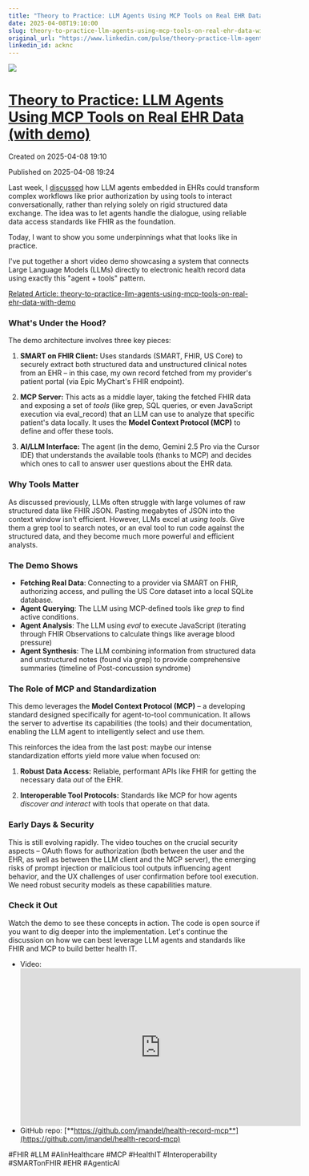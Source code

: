 ```yaml
---
title: "Theory to Practice: LLM Agents Using MCP Tools on Real EHR Data (with demo)"
date: 2025-04-08T19:10:00
slug: theory-to-practice-llm-agents-using-mcp-tools-on-real-ehr-data-with-demo
original_url: "https://www.linkedin.com/pulse/theory-practice-llm-agents-using-mcp-tools-real-ehr-data-mandel-md-acknc"
linkedin_id: acknc
---
```

![](https://media.licdn.com/mediaD5612AQElZrWw7Gcq6w)

[Theory to Practice: LLM Agents Using MCP Tools on Real EHR Data (with demo)](/posts/theory-to-practice-llm-agents-using-mcp-tools-on-real-ehr-data-with-demo)
==============================================================================================================================================================

Created on 2025-04-08 19:10

Published on 2025-04-08 19:24

Last week, I [discussed](/posts/prior-auth-is-friction-can-t-we-just-talk) how LLM agents embedded in EHRs could transform complex workflows like prior authorization by using tools to interact conversationally, rather than relying solely on rigid structured data exchange. The idea was to let agents handle the dialogue, using reliable data access standards like FHIR as the foundation.

Today, I want to show you some underpinnings what that looks like in practice.

I've put together a short video demo showcasing a system that connects Large Language Models (LLMs) directly to electronic health record data using exactly this "agent + tools" pattern.

[Related Article: theory-to-practice-llm-agents-using-mcp-tools-on-real-ehr-data-with-demo](/posts/theory-to-practice-llm-agents-using-mcp-tools-on-real-ehr-data-with-demo)

### What's Under the Hood?

The demo architecture involves three key pieces:

1. **SMART on FHIR Client:** Uses standards (SMART, FHIR, US Core) to securely extract both structured data and unstructured clinical notes from an EHR – in this case, my own record fetched from my provider's patient portal (via Epic MyChart's FHIR endpoint).

2. **MCP Server:** This acts as a middle layer, taking the fetched FHIR data and exposing a set of *tools* (like grep, SQL queries, or even JavaScript execution via eval\_record) that an LLM can use to analyze that specific patient's data locally. It uses the **Model Context Protocol (MCP)** to define and offer these tools.

3. **AI/LLM Interface:** The agent (in the demo, Gemini 2.5 Pro via the Cursor IDE) that understands the available tools (thanks to MCP) and decides which ones to call to answer user questions about the EHR data.

### Why Tools Matter

As discussed previously, LLMs often struggle with large volumes of raw structured data like FHIR JSON. Pasting megabytes of JSON into the context window isn't efficient. However, LLMs excel at *using tools*. Give them a grep tool to search notes, or an eval tool to run code against the structured data, and they become much more powerful and efficient analysts.

### The Demo Shows

* **Fetching Real Data**: Connecting to a provider via SMART on FHIR, authorizing access, and pulling the US Core dataset into a local SQLite database.
* **Agent Querying**: The LLM using MCP-defined tools like *grep* to find active conditions.
* **Agent Analysis**: The LLM using *eval*  to execute JavaScript (iterating through FHIR Observations to calculate things like average blood pressure)
* **Agent Synthesis**: The LLM combining information from structured data and unstructured notes (found via grep) to provide comprehensive summaries (timeline of Post-concussion syndrome)

### The Role of MCP and Standardization

This demo leverages the **Model Context Protocol (MCP)** – a developing standard designed specifically for agent-to-tool communication. It allows the server to advertise its capabilities (the tools) and their documentation, enabling the LLM agent to intelligently select and use them.

This reinforces the idea from the last post: maybe our intense standardization efforts yield more value when focused on:

1. **Robust Data Access:** Reliable, performant APIs like FHIR for getting the necessary data *out* of the EHR.

2. **Interoperable Tool Protocols:** Standards like MCP for how agents *discover and interact* with tools that operate on that data.

### Early Days & Security

This is still evolving rapidly. The video touches on the crucial security aspects – OAuth flows for authorization (both between the user and the EHR, as well as between the LLM client and the MCP server), the emerging risks of prompt injection or malicious tool outputs influencing agent behavior, and the UX challenges of user confirmation before tool execution. We need robust security models as these capabilities mature.

### Check it Out

Watch the demo to see these concepts in action. The code is open source if you want to dig deeper into the implementation. Let's continue the discussion on how we can best leverage LLM agents and standards like FHIR and MCP to build better health IT.

* Video: <div class="youtube-embed"><iframe width="560" height="315" src="https://www.youtube.com/embed/K0t6MRyIqZU" title="YouTube video player" frameborder="0" allow="accelerometer; autoplay; clipboard-write; encrypted-media; gyroscope; picture-in-picture" allowfullscreen></iframe></div>
* GitHub repo: [**https://github.com/jmandel/health-record-mcp**](https://github.com/jmandel/health-record-mcp)

#FHIR #LLM #AIinHealthcare #MCP #HealthIT #Interoperability #SMARTonFHIR #EHR #AgenticAI